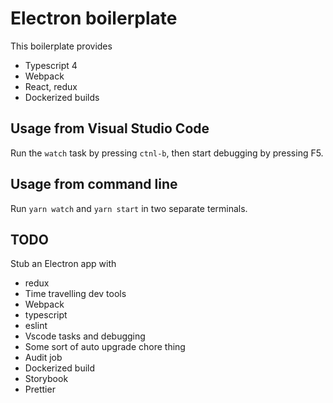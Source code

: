 # Electron boilerplate
This boilerplate provides
* Typescript 4
* Webpack
* React, redux
* Dockerized builds

## Usage from Visual Studio Code
Run the `watch` task by pressing `ctnl-b`, then start debugging by pressing F5.

## Usage from command line
Run `yarn watch` and `yarn start` in two separate terminals.

## TODO
Stub an Electron app with
* redux
* Time travelling dev tools
* Webpack
* typescript
* eslint
* Vscode tasks and debugging
* Some sort of auto upgrade chore thing
* Audit job
* Dockerized build
* Storybook
* Prettier
